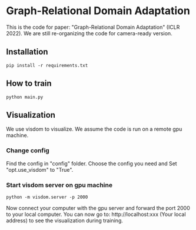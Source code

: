 # Graph-Relational Domain Adaptation
This is the code for paper: "Graph-Relational Domain Adaptation" (ICLR 2022). We are still re-organizing the code for camera-ready version.

## Installation
    pip install -r requirements.txt

## How to train
    python main.py

## Visualization
We use visdom to visualize. We assume the code is run on a remote gpu machine.

### Change config
Find the config in "config" folder. Choose the config you need and Set "opt.use_visdom" to "True".

### Start visdom server on gpu machine
    python -m visdom.server -p 2000
Now connect your computer with the gpu server and forward the port 2000 to your local computer. You can now go to:
    http://localhost:xxx (Your local address)
to see the visualization during training.
